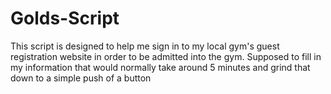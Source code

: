 # Golds-Script

This script is designed to help me sign in to my local gym's guest registration website in order to be admitted into the gym. Supposed to fill in my information that would normally take around 5 minutes and grind that down to a simple push of a button
